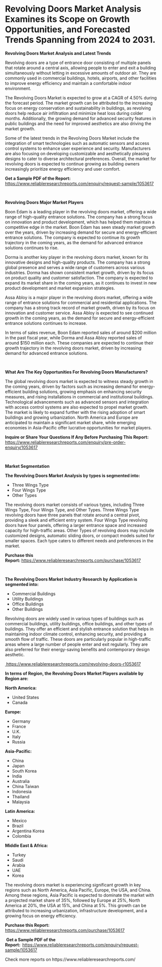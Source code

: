 <p><h1>Revolving Doors Market Analysis Examines its Scope on Growth Opportunities, and Forecasted Trends Spanning from 2024 to 2031.</h1></p><p><strong>Revolving Doors Market Analysis and Latest Trends</strong></p>
<p><p>Revolving doors are a type of entrance door consisting of multiple panels that rotate around a central axis, allowing people to enter and exit a building simultaneously without letting in excessive amounts of outdoor air. They are commonly used in commercial buildings, hotels, airports, and other facilities to improve energy efficiency and maintain a comfortable indoor environment.</p><p>The Revolving Doors Market is expected to grow at a CAGR of 4.50% during the forecast period. The market growth can be attributed to the increasing focus on energy conservation and sustainability in buildings, as revolving doors help reduce air infiltration and minimize heat loss during colder months. Additionally, the growing demand for advanced security features in public buildings and the need for improved aesthetics are also driving the market growth.</p><p>Some of the latest trends in the Revolving Doors Market include the integration of smart technologies such as automatic sensors and access control systems to enhance user experience and security. Manufacturers are also focusing on developing customizable and aesthetically pleasing designs to cater to diverse architectural preferences. Overall, the market for revolving doors is expected to continue growing as building owners increasingly prioritize energy efficiency and user comfort.</p></p>
<p><strong>Get a Sample PDF of the Report:&nbsp;</strong> <a href="https://www.reliableresearchreports.com/enquiry/request-sample/1053617">https://www.reliableresearchreports.com/enquiry/request-sample/1053617</a></p>
<p>&nbsp;</p>
<p><strong>Revolving Doors Major Market Players</strong></p>
<p><p>Boon Edam is a leading player in the revolving doors market, offering a wide range of high-quality entrance solutions. The company has a strong focus on innovation and product development, which has helped them maintain a competitive edge in the market. Boon Edam has seen steady market growth over the years, driven by increasing demand for secure and energy-efficient entrance solutions. The company is expected to continue its growth trajectory in the coming years, as the demand for advanced entrance solutions continues to rise.</p><p>Dorma is another key player in the revolving doors market, known for its innovative designs and high-quality products. The company has a strong global presence and serves a wide range of customers across various industries. Dorma has shown consistent market growth, driven by its focus on product quality and customer satisfaction. The company is expected to expand its market share in the coming years, as it continues to invest in new product development and market expansion strategies.</p><p>Assa Abloy is a major player in the revolving doors market, offering a wide range of entrance solutions for commercial and residential applications. The company has a strong track record of market growth, driven by its focus on innovation and customer service. Assa Abloy is expected to see continued growth in the coming years, as the demand for secure and energy-efficient entrance solutions continues to increase.</p><p>In terms of sales revenue, Boon Edam reported sales of around $200 million in the past fiscal year, while Dorma and Assa Abloy reported sales of around $150 million each. These companies are expected to continue their growth trajectory in the revolving doors market, driven by increasing demand for advanced entrance solutions.</p></p>
<p>&nbsp;</p>
<p><strong>What Are The Key Opportunities For Revolving Doors Manufacturers?</strong></p>
<p><p>The global revolving doors market is expected to witness steady growth in the coming years, driven by factors such as increasing demand for energy-efficient building solutions, growing emphasis on enhancing security measures, and rising installations in commercial and institutional buildings. Technological advancements such as advanced sensors and integration with access control systems are also expected to propel market growth. The market is likely to expand further with the rising adoption of smart buildings and growing urbanization. North America and Europe are anticipated to maintain a significant market share, while emerging economies in Asia-Pacific offer lucrative opportunities for market players.</p></p>
<p><strong>Inquire or Share Your Questions If Any Before Purchasing This Report:</strong> <a href="https://www.reliableresearchreports.com/enquiry/pre-order-enquiry/1053617">https://www.reliableresearchreports.com/enquiry/pre-order-enquiry/1053617</a></p>
<p>&nbsp;</p>
<p><strong>Market Segmentation</strong></p>
<p><strong>The Revolving Doors Market Analysis by types is segmented into:</strong></p>
<p><ul><li>Three Wings Type</li><li>Four Wings Type</li><li>Other Types</li></ul></p>
<p><p>The revolving doors market consists of various types, including Three Wings Type, Four Wings Type, and Other Types. Three Wings Type revolving doors have three panels that rotate around a central pivot, providing a sleek and efficient entry system. Four Wings Type revolving doors have four panels, offering a larger entrance space and increased capacity for high-traffic areas. Other Types of revolving doors may include customized designs, automatic sliding doors, or compact models suited for smaller spaces. Each type caters to different needs and preferences in the market.</p></p>
<p><strong>Purchase this Report:&nbsp;</strong><a href="https://www.reliableresearchreports.com/purchase/1053617">https://www.reliableresearchreports.com/purchase/1053617</a></p>
<p>&nbsp;</p>
<p><strong>The Revolving Doors Market Industry Research by Application is segmented into:</strong></p>
<p><ul><li>Commercial Buildings</li><li>Utility Buildings</li><li>Office Buildings</li><li>Other Buildings</li></ul></p>
<p><p>Revolving doors are widely used in various types of buildings such as commercial buildings, utility buildings, office buildings, and other types of buildings. They offer an efficient and stylish entrance solution that helps in maintaining indoor climate control, enhancing security, and providing a smooth flow of traffic. These doors are particularly popular in high-traffic areas where a large number of people enter and exit regularly. They are also preferred for their energy-saving benefits and contemporary design aesthetic.</p></p>
<p><a href="https://www.reliableresearchreports.com/revolving-doors-r1053617">&nbsp;https://www.reliableresearchreports.com/revolving-doors-r1053617</a></p>
<p><strong>In terms of Region, the Revolving Doors Market Players available by Region are:</strong></p>
<p>
    <p> <strong> North America: </strong>
        <ul>
            <li>United States</li>
            <li>Canada</li>
        </ul>
        </p> 
    <p> <strong> Europe: </strong>
        <ul>
            <li>Germany</li>
            <li>France</li>
            <li>U.K.</li>
            <li>Italy</li>
            <li>Russia</li>
        </ul>
        </p> 
    <p> <strong> Asia-Pacific: </strong>
        <ul>
            <li>China</li>
            <li>Japan</li>
            <li>South Korea</li>
            <li>India</li>
            <li>Australia</li>
            <li>China Taiwan</li>
            <li>Indonesia</li>
            <li>Thailand</li>
            <li>Malaysia</li>
        </ul>
        </p> 
    <p> <strong> Latin America: </strong>
        <ul>
            <li>Mexico</li>
            <li>Brazil</li>
            <li>Argentina Korea</li>
            <li>Colombia</li>
        </ul>
        </p> 
    <p> <strong> Middle East & Africa: </strong>
        <ul>
            <li>Turkey</li>
            <li>Saudi</li>
            <li>Arabia</li>
            <li>UAE</li>
            <li>Korea</li>
        </ul>
    </p>
    </p>
<p><p>The revolving doors market is experiencing significant growth in key regions such as North America, Asia Pacific, Europe, the USA, and China. Among these regions, Asia Pacific is expected to dominate the market with a projected market share of 35%, followed by Europe at 25%, North America at 20%, the USA at 15%, and China at 5%. This growth can be attributed to increasing urbanization, infrastructure development, and a growing focus on energy efficiency.</p></p>
<p><strong>Purchase this Report: </strong><a href="https://www.reliableresearchreports.com/purchase/1053617">https://www.reliableresearchreports.com/purchase/1053617</a></p>
<p>&nbsp;<strong>Get a Sample PDF of the Report:&nbsp;&nbsp;</strong><a href="https://www.reliableresearchreports.com/enquiry/request-sample/1053617">https://www.reliableresearchreports.com/enquiry/request-sample/1053617</a></p>
<p><strong></strong></p>
<p>Check more reports on https://www.reliableresearchreports.com/</p>